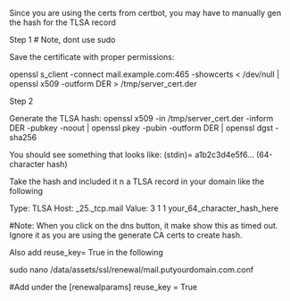 Since you are using the certs from certbot, you may have to manually gen the hash for the TLSA record

Step 1 # Note, dont use sudo

Save the certificate with proper permissions:

openssl s_client -connect mail.example.com:465 -showcerts < /dev/null | openssl x509 -outform DER > /tmp/server_cert.der

Step 2

Generate the TLSA hash:
openssl x509 -in /tmp/server_cert.der -inform DER -pubkey -noout | openssl pkey -pubin -outform DER | openssl dgst -sha256

You should see something that looks like:
(stdin)= a1b2c3d4e5f6... (64-character hash)

Take the hash and included it n a TLSA record in your domain like the following

Type: TLSA
Host: _25._tcp.mail
Value: 3 1 1 your_64_character_hash_here

#Note: When you click on the dns button, it make show this as timed out.  Ignore it as you are using the generate CA certs to create hash.

Also add reuse_key= True in the following 

sudo nano /data/assets/ssl/renewal/mail.putyourdomain.com.conf

#Add under the [renewalparams]
reuse_key = True
